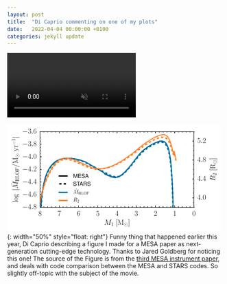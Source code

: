 ```yaml
---
layout: post
title:  "Di Caprio commenting on one of my plots"
date:   2022-04-04 00:00:00 +0100
categories: jekyll update
---
```


<video muted controls>
    <source src="/assets/dont_look_up.mp4" type="video/mp4">
</video>

![Roche potentail](/assets/mesa_plot.png){: width="50%" style="float: right"}
Funny thing that happened earlier this year, Di Caprio describing a figure I made for a MESA paper as 
next-generation cutting-edge technology. Thanks to Jared Goldberg for noticing this one! The source of the Figure is from the
[third MESA instrument paper][mesaIII], and deals with code comparison between the MESA and STARS codes. So slightly
off-topic with the subject of the movie.

[mesaIII]: https://ui.adsabs.harvard.edu/abs/2015ApJS..220...15P/abstract
